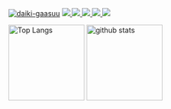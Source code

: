 [![daiki-gaasuu](https://komarev.com/ghpvc/?username=daiki-gaasuu)](https://github.com/daiki-gaasuu/daiki-gaasuu/)
[![](https://img.shields.io/github/followers/daiki-gaasuu?label=follow&logo=github&style=flat)
](https://github.com/daiki-gaasuu)
[![](https://img.shields.io/twitter/follow/gaasuu_itnav?label=Twitter&logo=twitter&style=flat)
](http://twitter.com/gaasuu_itnav)
[![](https://qiita-badge.apiapi.app/s/gaasuu_itnav/posts.svg)
](http://qiita.com/gaasuu_itnav)
[![](https://qiita-badge.apiapi.app/s/gaasuu_itnav/contributions.svg)
](http://qiita.com/gaasuu_itnav)
![](https://github-profile-summary-cards.vercel.app/api/cards/profile-details?username=daiki-gaasuu&theme=dracula)


<p align="left"> 
  <img alt="Top Langs" height="150px" src="https://github-readme-stats-clone-daiki-gaasuu.vercel.app/api/top-langs/?username=daiki-gaasuu&count_private=true&layout=compact&theme=dracula&langs_count=10&hide=html,css" />
  <img alt="github stats" height="150px" src="https://github-readme-stats-clone-daiki-gaasuu.vercel.app/api?username=daiki-gaasuu&count_private=true&include_all_commits=true&theme=dracula" />
</p>
